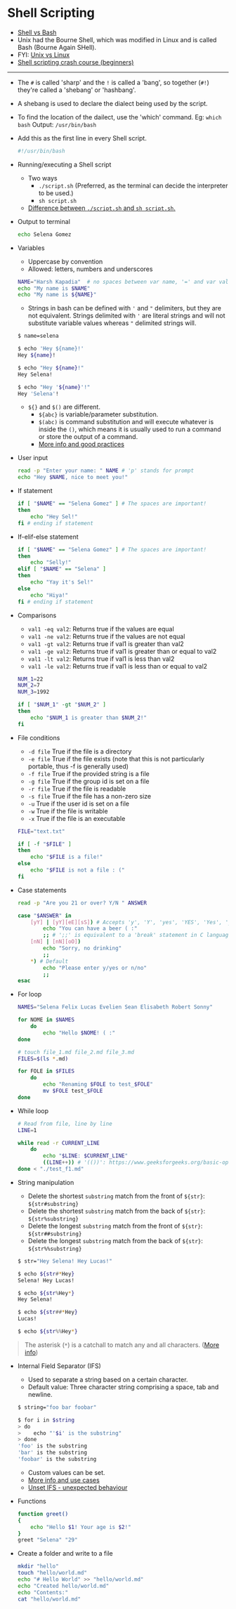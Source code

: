# Shell Scripting


- [Shell vs Bash](https://medium.com/@varunkumar_53845/sh-vs-bash-a-summary-50f92a719e0d)
- Unix had the Bourne Shell, which was modified in Linux and is called Bash (Bourne Again SHell).
- FYI: [Unix vs Linux](https://www.guru99.com/difference-unix-vs-linux.html)
- [Shell scripting crash course (beginners)](https://www.youtube.com/watch?v=v-F3YLd6oMw)

---

- The `#` is called 'sharp' and the `!` is called a 'bang', so together (`#!`) they're called a 'shebang' or 'hashbang'.
- A shebang is used to declare the dialect being used by the script.
- To find the location of the dailect, use the 'which' command. Eg: `which bash` Output: `/usr/bin/bash`
- Add this as the first line in every Shell script.

	```bash
	#!/usr/bin/bash
	```

- Running/executing a Shell script
	- Two ways
		- `./script.sh` (Preferred, as the terminal can decide the interpreter to be used.)
		- `sh script.sh`
	- [Difference between `./script.sh` and `sh script.sh`.](https://unix.stackexchange.com/a/136550)

- Output to terminal

	```bash
	echo Selena Gomez
	```

- Variables
	- Uppercase by convention
	- Allowed: letters, numbers and underscores

	```bash
	NAME="Harsh Kapadia"  # no spaces between var name, '=' and var value allowed.
	echo "My name is $NAME"
	echo "My name is ${NAME}"
	```
	- Strings in bash can be defined with `'` and `"` delimiters, but they are not equivalent. Strings delimited with `'` are literal strings and will not substitute variable values whereas `"` delimited strings will.

	```bash
	$ name=selena

	$ echo 'Hey ${name}!'
	Hey ${name}!

	$ echo "Hey ${name}!"
	Hey Selena!
	
	$ echo "Hey '${name}'!"
	Hey 'Selena'!
	```
	- `${}` and `$()` are different.
		- `${abc}` is variable/parameter substitution.
		- `$(abc)` is command substitution and will execute whatever is inside the `()`, which means it is usually used to run a command or store the output of a command.
		- [More info and good practices](https://superuser.com/a/935427)

- User input

	```bash
	read -p "Enter your name: " NAME # 'p' stands for prompt
	echo "Hey $NAME, nice to meet you!"
	```

- If statement

	```bash
	if [ "$NAME" == "Selena Gomez" ] # The spaces are important!
	then
		echo "Hey Sel!"
	fi # ending if statement
	```


- If-elif-else statement

	```bash
	if [ "$NAME" == "Selena Gomez" ] # The spaces are important!
	then
		echo "Selly!"
	elif [ "$NAME" == "Selena" ]
	then
		echo "Yay it's Sel!"
	else
		echo "Hiya!"
	fi # ending if statement
	```

- Comparisons
	- `val1 -eq val2`: Returns true if the values are equal
	- `val1 -ne val2`: Returns true if the values are not equal
	- `val1 -gt val2`: Returns true if val1 is greater than val2
	- `val1 -ge val2`: Returns true if val1 is greater than or equal to val2
	- `val1 -lt val2`: Returns true if val1 is less than val2
	- `val1 -le val2`: Returns true if val1 is less than or equal to val2

	```bash
	NUM_1=22
	NUM_2=7
	NUM_3=1992

	if [ "$NUM_1" -gt "$NUM_2" ]
	then
		echo "$NUM_1 is greater than $NUM_2!"
	fi
	```

- File conditions
	- `-d file`   True if the file is a directory
	- `-e file`   True if the file exists (note that this is not particularly portable, thus -f is generally used)
	- `-f file`   True if the provided string is a file
	- `-g file`   True if the group id is set on a file
	- `-r file`   True if the file is readable
	- `-s file`   True if the file has a non-zero size
	- `-u`    		True if the user id is set on a file
	- `-w`		   	True if the file is writable
	- `-x`    		True if the file is an executable

	```bash
	FILE="text.txt"

	if [ -f "$FILE" ]
	then
		echo "$FILE is a file!"
	else
		echo "$FILE is not a file : ("
	fi
	```

- Case statements

	```bash
	read -p "Are you 21 or over? Y/N " ANSWER

	case "$ANSWER" in
		[yY] | [yY][eE][sS]) # Accepts 'y', 'Y', 'yes', 'YES', 'Yes', 'yEs'...
			echo "You can have a beer ( :"
			;; # ';;' is equivalent to a 'break' statement in C language
		[nN] | [nN][oO])
			echo "Sorry, no drinking"
			;;
		*) # Default
			echo "Please enter y/yes or n/no"
			;;
	esac
	```

- For loop

	```bash
	NAMES="Selena Felix Lucas Evelien Sean Elisabeth Robert Sonny"

	for NOME in $NAMES
		do
			echo "Hello $NOME! ( :"
	done
	
	# touch file_1.md file_2.md file_3.md
	FILES=$(ls *.md)

	for FOLE in $FILES
		do
			echo "Renaming $FOLE to test_$FOLE"
			mv $FOLE test_$FOLE
	done
	```

- While loop

	```bash
	# Read from file, line by line
	LINE=1

	while read -r CURRENT_LINE
		do
			echo "$LINE: $CURRENT_LINE"
			((LINE++)) # '(())': https://www.geeksforgeeks.org/basic-operators-in-shell-scripting
	done < "./test_f1.md"
	```

- String manipulation
	- Delete the shortest `substring` match from the front of `${str}`: `${str#substring}`
	- Delete the shortest `substring` match from the back of `${str}`: `${str%substring}`
	- Delete the longest `substring` match from the front of `${str}`: `${str##substring}`
	- Delete the longest `substring` match from the back of `${str}`: `${str%%substring}`

	```bash
	$ str="Hey Selena! Hey Lucas!"
	
	$ echo ${str#*Hey}
	Selena! Hey Lucas!
	
	$ echo ${str%Hey*}
	Hey Selena! 
	
	$ echo ${str##*Hey}
	Lucas!
	
	$ echo ${str%%Hey*}
	
	```

> The asterisk (`*`) is a catchall to match any and all characters. ([More info](https://www.livefirelabs.com/unix_tip_trick_shell_script/unix_operating_system_fundamentals/unix-special-characters.htm#:~:text=metacharacters%20are%20%22*%22%2C%20%22%3F%22%2C%20%22%5B%5D%22%2C%20and%20%22%2D%22.-,The%20Asterisk,-The%20*%20(asterisk)%20metacharacter))

- Internal Field Separator (IFS)
	- Used to separate a string based on a certain character.
	- Default value: Three character string comprising a space, tab and newline.

	```bash
	$ string="foo bar foobar"
	
	$ for i in $string
	> do
	>    echo "'$i' is the substring"
	> done
	'foo' is the substring 
	'bar' is the substring
	'foobar' is the substring
	```
	- Custom values can be set.
	- [More info and use cases](https://www.baeldung.com/linux/ifs-shell-variable)
	- [Unset IFS - unexpected behaviour](https://stackoverflow.com/a/58511401/11958552)

- Functions

	```bash
	function greet()
	{
		echo "Hello $1! Your age is $2!"
	}
	greet "Selena" "29"
	```

- Create a folder and write to a file

	```bash
	mkdir "hello"
	touch "hello/world.md"
	echo "# Hello World" >> "hello/world.md"
	echo "Created hello/world.md"
	echo "Contents:"
	cat "hello/world.md"
	```

